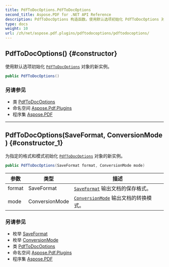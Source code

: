 ```yaml
---
title: PdfToDocOptions.PdfToDocOptions
second_title: Aspose.PDF for .NET API Reference
description: PdfToDocOptions 构造函数。使用默认选项初始化 PdfToDocOptions 对象的新实例
type: docs
weight: 10
url: /zh/net/aspose.pdf.plugins/pdftodocoptions/pdftodocoptions/
---
```

## PdfToDocOptions() {#constructor}

使用默认选项初始化 [`PdfToDocOptions`](../) 对象的新实例。

```csharp
public PdfToDocOptions()
```

### 另请参见

* 类 [PdfToDocOptions](../)
* 命名空间 [Aspose.Pdf.Plugins](../../../aspose.pdf.plugins/)
* 程序集 [Aspose.PDF](../../../)

---

## PdfToDocOptions(SaveFormat, ConversionMode) {#constructor_1}

为指定的格式和模式初始化 [`PdfToDocOptions`](../) 对象的新实例。

```csharp
public PdfToDocOptions(SaveFormat format, ConversionMode mode)
```

| 参数 | 类型 | 描述 |
| --- | --- | --- |
| format | SaveFormat | [`SaveFormat`](../saveformat/) 输出文档的保存格式。 |
| mode | ConversionMode | [`ConversionMode`](../conversionmode/) 输出文档的转换模式。 |

### 另请参见

* 枚举 [SaveFormat](../../saveformat/)
* 枚举 [ConversionMode](../../conversionmode/)
* 类 [PdfToDocOptions](../)
* 命名空间 [Aspose.Pdf.Plugins](../../../aspose.pdf.plugins/)
* 程序集 [Aspose.PDF](../../../)